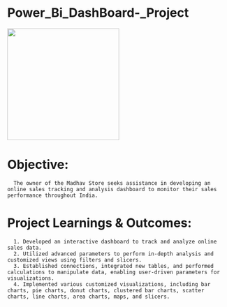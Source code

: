 # Power_Bi_DashBoard-_Project 

<img src="[https://komarev.com/ghpvc/?username=theashishbisht&label=Profile%20views&color=0e75b6&style=flat](https://github.com/theashishbisht/Madhav_Store_Dashboard_Project/blob/main/Madhav%20Store%20Dashboard.png)" width="256" /> 

# Objective: 
      The owner of the Madhav Store seeks assistance in developing an online sales tracking and analysis dashboard to monitor their sales performance throughout India.

# Project Learnings & Outcomes:
      1. Developed an interactive dashboard to track and analyze online sales data.
      2. Utilized advanced parameters to perform in-depth analysis and customized views using filters and slicers. 
      3. Established connections, integrated new tables, and performed calculations to manipulate data, enabling user-driven parameters for visualizations. 
      4. Implemented various customized visualizations, including bar charts, pie charts, donut charts, clustered bar charts, scatter charts, line charts, area charts, maps, and slicers.
